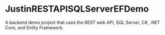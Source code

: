 # JustinRESTAPISQLServerEFDemo
A backend demo project that uses the REST web API, SQL Server, C#, .NET Core, and Entity Framework. 
